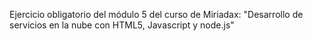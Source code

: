 Ejercicio obligatorio del módulo 5 del curso de Miriadax: "Desarrollo de servicios en la nube con HTML5, Javascript y node.js"

